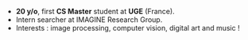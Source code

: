 <ul>
  <li><strong>20 y/o</strong>, first <strong>CS Master</strong> student at <strong>UGE</strong> (France).</li>
  <li>Intern searcher at IMAGINE Research Group. </li>
  <li>Interests : image processing, computer vision, digital art and music !
</ul>


<!---
Lysandre-M/Lysandre-M is a ✨ special ✨ repository because its `README.md` (this file) appears on your GitHub profile.
You can click the Preview link to take a look at your changes.
--->
